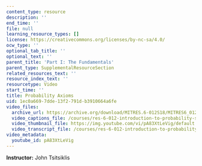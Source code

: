 ```yaml
---
content_type: resource
description: ''
end_time: ''
file: null
learning_resource_types: []
license: https://creativecommons.org/licenses/by-nc-sa/4.0/
ocw_type: ''
optional_tab_title: ''
optional_text: ''
parent_title: 'Part I: The Fundamentals'
parent_type: SupplementalResourceSection
related_resources_text: ''
resource_index_text: ''
resourcetype: Video
start_time: ''
title: Probability Axioms
uid: 1ec0a669-7dde-13f2-791d-b3910664a6fe
video_files:
  archive_url: https://archive.org/download/MITRES.6-012S18/MITRES6_012S18_L01-04_300k.mp4
  video_captions_file: /courses/res-6-012-introduction-to-probability-spring-2018/bffdf52efb1e59ffb1574459a694b1c8_pA83XtLeVig.vtt
  video_thumbnail_file: https://img.youtube.com/vi/pA83XtLeVig/default.jpg
  video_transcript_file: /courses/res-6-012-introduction-to-probability-spring-2018/4c159155e46460d0bd56f71225e52980_pA83XtLeVig.pdf
video_metadata:
  youtube_id: pA83XtLeVig
---
```


**Instructor:** John Tsitsiklis

